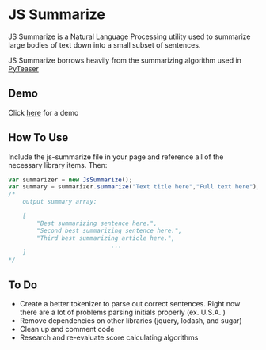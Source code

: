 # JS Summarize
JS Summarize is a Natural Language Processing utility used to summarize large bodies of text down into a small subset of sentences.

JS Summarize borrows heavily from the summarizing algorithm used in [PyTeaser](https://github.com/xiaoxu193/PyTeaser)

## Demo
Click [here](http://wkallhof.github.io/js-summarize/example.html) for a demo

## How To Use
Include the js-summarize file in your page and reference all of the necessary library items.
Then:
``` javascript
var summarizer = new JsSummarize();
var summary = summarizer.summarize("Text title here","Full text here");
/*
	output summary array:

	[
		"Best summarizing sentence here.",
		"Second best summarizing sentence here.",
		"Third best summarizing article here.",
		                     ...
	]
*/
```

## To Do
* Create a better tokenizer to parse out correct sentences. Right now there are a lot of problems parsing initials properly (ex. U.S.A. )
* Remove dependencies on other libraries (jquery, lodash, and sugar)
* Clean up and comment code
* Research and re-evaluate score calculating algorithms
